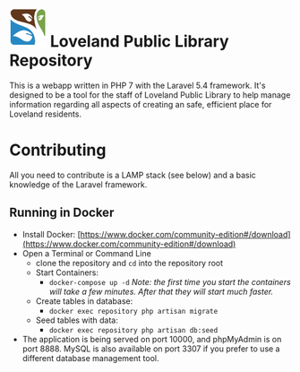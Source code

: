 # ![Loveland Public Library Logo](public/images/lpl_logo.png) Loveland Public Library Repository
This is a webapp written in PHP 7 with the Laravel 5.4 framework.  It's designed to be a tool for the staff of Loveland Public Library
to help manage information regarding all aspects of creating an safe, efficient place for Loveland residents.

# Contributing
All you need to contribute is a LAMP stack (see below) and a basic knowledge of the Laravel framework.

## Running in Docker
- Install Docker: [https://www.docker.com/community-edition#/download](https://www.docker.com/community-edition#/download)
- Open a Terminal or Command Line
	- clone the repository and `cd` into the repository root
	- Start Containers:
		- `docker-compose up -d`
		   *Note: the first time you start the containers will take a few minutes.  After that they will start much faster.*
	- Create tables in database:
		- `docker exec repository php artisan migrate`
	- Seed tables with data:
		- `docker exec repository php artisan db:seed`
- The application is being served on port 10000, and phpMyAdmin is on port 8888. MySQL is also available on port 3307 if you prefer to use a different database management tool.
